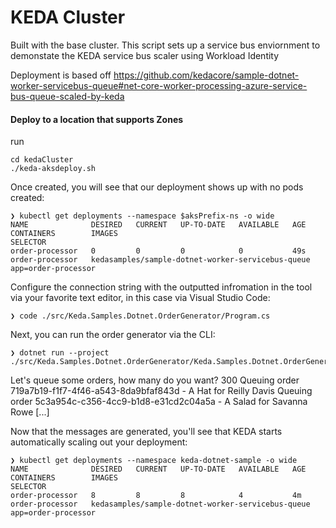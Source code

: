 # KEDA Cluster
Built with the base cluster.  This script sets up a service bus enviornment to demonstate 
the KEDA service bus scaler using Workload Identity
<br>

Deployment is based off https://github.com/kedacore/sample-dotnet-worker-servicebus-queue#net-core-worker-processing-azure-service-bus-queue-scaled-by-keda


#### Deploy to a location that supports Zones
run
```cli
cd kedaCluster
./keda-aksdeploy.sh
```


Once created, you will see that our deployment shows up with no pods created:

```cli
❯ kubectl get deployments --namespace $aksPrefix-ns -o wide
NAME              DESIRED   CURRENT   UP-TO-DATE   AVAILABLE   AGE       CONTAINERS        IMAGES                                                   SELECTOR
order-processor   0         0         0            0           49s       order-processor   kedasamples/sample-dotnet-worker-servicebus-queue   app=order-processor
```

Configure the connection string with the outputted infromation in the tool via your favorite text editor, in this case via Visual Studio Code:

```cli
❯ code ./src/Keda.Samples.Dotnet.OrderGenerator/Program.cs
```
Next, you can run the order generator via the CLI:
```cli
❯ dotnet run --project ./src/Keda.Samples.Dotnet.OrderGenerator/Keda.Samples.Dotnet.OrderGenerator.csproj
```
Let's queue some orders, how many do you want?
300
Queuing order 719a7b19-f1f7-4f46-a543-8da9bfaf843d - A Hat for Reilly Davis
Queuing order 5c3a954c-c356-4cc9-b1d8-e31cd2c04a5a - A Salad for Savanna Rowe
[...]

Now that the messages are generated, you'll see that KEDA starts automatically scaling out your deployment:

```cli
❯ kubectl get deployments --namespace keda-dotnet-sample -o wide
NAME              DESIRED   CURRENT   UP-TO-DATE   AVAILABLE   AGE       CONTAINERS        IMAGES                                                   SELECTOR
order-processor   8         8         8            4           4m        order-processor   kedasamples/sample-dotnet-worker-servicebus-queue   app=order-processor
```